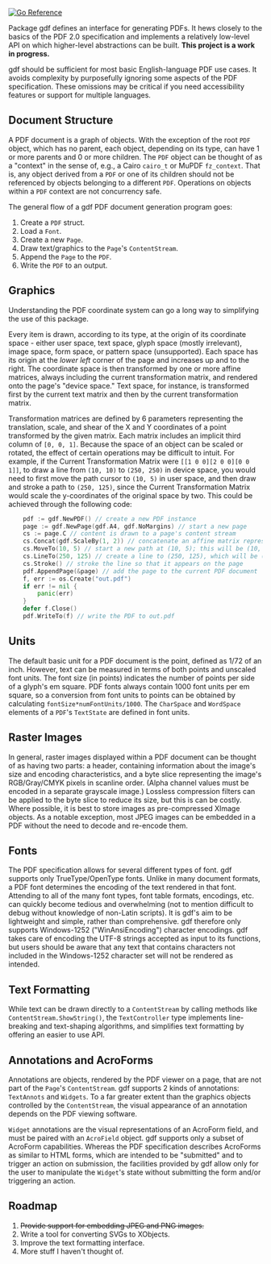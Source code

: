 [![Go Reference](https://pkg.go.dev/badge/github.com/cdillond/gdf.svg)](https://pkg.go.dev/github.com/cdillond/gdf)

Package gdf defines an interface for generating PDFs. It hews closely to the basics of the PDF 2.0 specification and implements a relatively low-level API on which higher-level abstractions can be built. **This project is a work in progress.**

gdf should be sufficient for most basic English-language PDF use cases. It avoids complexity by purposefully ignoring some aspects of the PDF specification. These omissions may be critical if you need accessibility features or support for multiple languages.

## Document Structure
A PDF document is a graph of objects. With the exception of the root `PDF` object, which has no parent, each object, depending on its type, can have 1 or more parents and 0 or more children. The `PDF` object can be thought of as a "context" in the sense of, e.g., a Cairo `cairo_t` or MuPDF `fz_context`. That is, any object derived from a `PDF` or one of its children should not be referenced by objects belonging to a different `PDF`. Operations on objects within a `PDF` context are not concurrency safe.

The general flow of a gdf PDF document generation program goes:
1. Create a `PDF` struct.
2. Load a `Font`. 
3. Create a new `Page`.
4. Draw text/graphics to the `Page`'s `ContentStream`.
5. Append the `Page` to the `PDF`.
6. Write the `PDF` to an output.         

## Graphics
Understanding the PDF coordinate system can go a long way to simplifying the use of this package.

Every item is drawn, according to its type, at the origin of its coordinate space - either user space, text space, glyph space (mostly irrelevant), image space, form space, or pattern space (unsupported). Each space has its origin at the *lower left* corner of the page and increases up and to the right. The coordinate space is then transformed by one or more affine matrices, always including the current transformation matrix, and rendered onto the page's "device space." Text space, for instance, is transformed first by the current text matrix and then by the current transformation matrix.

Transformation matrices are defined by 6 parameters representing the translation, scale, and shear of the X and Y coordinates of a point transformed by the given matrix. Each matrix includes an implicit third column of `[0, 0, 1]`. Because the space of an object can be scaled or rotated, the effect of certain operations may be difficult to intuit. For example, if the Current Transformation Matrix were `[[1 0 0][2 0 0][0 0 1]]`, to draw a line from `(10, 10)` to `(250, 250)` in device space, you would need to first move the path cursor to `(10, 5)` in user space, and then draw and stroke a path to `(250, 125)`, since the Current Transformation Matrix would scale the y-coordinates of the original space by two. This could be achieved through the following code:
```go
    pdf := gdf.NewPDF() // create a new PDF instance
    page := gdf.NewPage(gdf.A4, gdf.NoMargins) // start a new page
    cs := page.C // content is drawn to a page's content stream
    cs.Concat(gdf.ScaleBy(1, 2)) // concatenate an affine matrix representing a 2*y scaling to the Current Transformation Matrix (by default the identity matrix)
    cs.MoveTo(10, 5) // start a new path at (10, 5); this will be (10, 10) on the page
    cs.LineTo(250, 125) // create a line to (250, 125), which will be (250, 250) on the page
    cs.Stroke() // stroke the line so that it appears on the page
    pdf.AppendPage(&page) // add the page to the current PDF document
    f, err := os.Create("out.pdf")
    if err != nil {
        panic(err)
    }
    defer f.Close()
    pdf.WriteTo(f) // write the PDF to out.pdf

```
## Units
The default basic unit for a PDF document is the point, defined as 1/72 of an inch. However, text can be measured in terms of both points and unscaled font units. The font size (in points) indicates the number of points per side of a glyph's em square. PDF fonts always contain 1000 font units per em square, so a conversion from font units to points can be obtained by calculating `fontSize*numFontUnits/1000`. The `CharSpace` and `WordSpace` elements of a `PDF`'s `TextState` are defined in font units.

## Raster Images
In general, raster images displayed within a PDF document can be thought of as having two parts: a header, containing information about the image's size and encoding characteristics, and a byte slice representing the image's RGB/Gray/CMYK pixels in scanline order. (Alpha channel values must be encoded in a separate grayscale image.) Lossless compression filters can be applied to the byte slice to reduce its size, but this is can be costly. Where possible, it is best to store images as pre-compressed XImage objects. As a notable exception, most JPEG images can be embedded in a PDF without the need to decode and re-encode them.

## Fonts
The PDF specification allows for several different types of font. gdf supports only TrueType/OpenType fonts. Unlike in many document formats, a PDF font determines the encoding of the text rendered in that font. Attending to all of the many font types, font table formats, encodings, etc. can quickly become tedious and overwhelming (not to mention difficult to debug without knowledge of non-Latin scripts). It is gdf's aim to be lightweight and simple, rather than comprehensive. gdf therefore only supports Windows-1252 ("WinAnsiEncoding") character encodings. gdf takes care of encoding the UTF-8 strings accepted as input to its functions, but users should be aware that any text that contains characters not included in the Windows-1252 character set will not be rendered as intended.

## Text Formatting
While text can be drawn directly to a `ContentStream` by calling methods like `ContentStream.ShowString()`, the `TextController` type implements line-breaking and text-shaping algorithms, and simplifies text formatting by offering an easier to use API.  

## Annotations and AcroForms
Annotations are objects, rendered by the PDF viewer on a page, that are not part of the `Page`'s `ContentStream`. gdf supports 2 kinds of annotations: `TextAnnots` and `Widgets`. To a far greater extent than the graphics objects controlled by the `ContentStream`, the visual appearance of an annotation depends on the PDF viewing software.

`Widget` annotations are the visual representations of an AcroForm field, and must be paired with an `AcroField` object. gdf supports only a subset of AcroForm capabilities. Whereas the PDF specification describes AcroForms as similar to HTML forms, which are intended to be "submitted" and to trigger an action on submission, the facilities provided by gdf allow only for the user to manipulate the `Widget`'s state without submitting the form and/or triggering an action.

## Roadmap
1. ~~Provide support for embedding JPEG and PNG images.~~
2. Write a tool for converting SVGs to XObjects.
3. Improve the text formatting interface.
4. More stuff I haven't thought of.